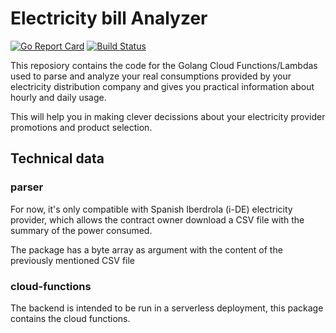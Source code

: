 # Electricity bill Analyzer

[![Go Report Card](https://goreportcard.com/badge/github.com/mtenrero/electricity-bill-analyzer)](https://goreportcard.com/report/github.com/mtenrero/electricity-bill-analyzer)
[![Build Status](https://travis-ci.org/mtenrero/electricity-bill-analyzer.svg?branch=master)](https://travis-ci.org/mtenrero/electricity-bill-analyzer)

This reposiory contains the code for the Golang Cloud Functions/Lambdas used to parse and analyze your real consumptions provided by your electricity distribution company and gives you practical information about hourly and daily usage.

This will help you in making clever decissions about your electricity provider promotions and product selection.

## Technical data

### parser

For now, it's only compatible with Spanish Iberdrola (i-DE) electricity provider, which allows the contract owner download a CSV file with the summary of the power consumed.

The package has a byte array as argument with the content of the previously mentioned CSV file

### cloud-functions

The backend is intended to be run in a serverless deployment, this package contains the cloud functions.

